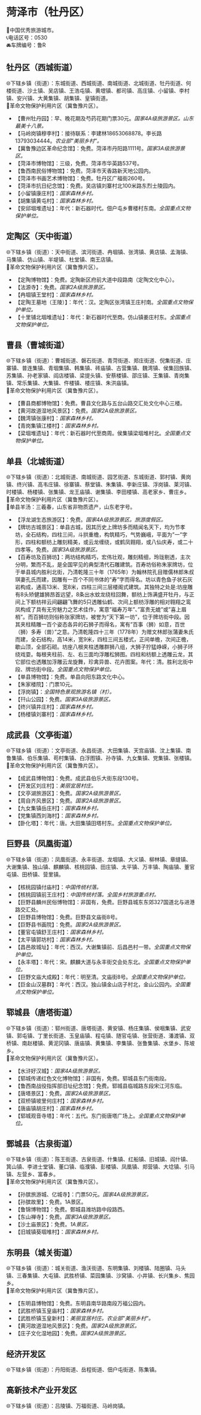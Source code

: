 # 菏泽市（牡丹区）  
🏅中国优秀旅游城市。   
📞电话区号：0530  
🚘车牌编号：鲁R  

## 牡丹区（西城街道）  
🌐下辖乡镇（街道）：东城街道、西城街道、南城街道、北城街道、牡丹街道、何楼街道、沙土镇、吴店镇、王浩屯镇、黄堽镇、都司镇、高庄镇、小留镇、李村镇、安兴镇、大黄集镇、胡集镇、皇镇街道。    
🚩革命文物保护利用片区（冀鲁豫片区）。   

* 【曹州牡丹园】：早、晚花期及芍药花期门票30元。*国家4A级旅游景区。山东最美十八景。*  
* 【马岭岗镇穆李村】：接待联系：李建林18653068878。李长路13793034444。*农业部”美丽乡村”。*  
* 【冀鲁豫边区革命纪念馆】：免费。菏泽市丹阳路1111号。*国家3A级旅游景区。*  
* 【菏泽市博物馆】：三级，免费。菏泽市华英路537号。   
* 【鲁西南民俗博物馆】：免费。菏泽市天香路新天地公园内。   
* 【菏泽市书画艺术博物馆】：免费。牡丹区广福街260号。   
* 【菏泽市抗日纪念馆】：免费。吴店镇刘寨村北100米路东烈士陵园内。   
* 【小留镇康庄村】：*国家森林乡村。*  
* 【胡集镇黄屯村】：*国家森林乡村。*  
* 【安邱堌堆遗址】：年代：新石器时代。佃户屯乡曹楼村东南。*全国重点文物保护单位。*   

## 定陶区（天中街道）  
🌐下辖乡镇（街道）：天中街道、滨河街道、冉堌镇、张湾镇、黄店镇、孟海镇、马集镇、仿山镇、半堤镇、杜堂镇、南王店镇。   
🚩革命文物保护利用片区（冀鲁豫片区）。   
  
* 【定陶博物馆】：免费。定陶新区府前大道中段路南（定陶文化中心）。   
* 【法源寺】：免费。*国家2A级旅游景区。*  
* 【冉堌镇王堂村】：*国家森林乡村。*  
* 【定陶王墓地（王陵）】：年代：汉。定陶区张湾镇王庄村南。*全国重点文物保护单位。*   
* 【十里铺北堌堆遗址】：年代：新石器时代至商。仿山镇姜庄村东。*全国重点文物保护单位。*   

## 曹县（曹城街道）  
🌐下辖乡镇（街道）：曹城街道、磐石街道、青菏街道、郑庄街道、倪集街道、庄寨镇、普连集镇、青堌集镇、韩集镇、砖庙镇、古营集镇、魏湾镇、侯集回族镇、苏集镇、孙老家镇、阎店楼镇、梁提头镇、安蔡楼镇、邵庄镇、王集镇、青岗集镇、常乐集镇、大集镇、仵楼镇、楼庄镇、朱洪庙镇。    
🚩革命文物保护利用片区（冀鲁豫片区）。   
  
* 【曹县商都博物馆】：免费。曹县文化路与五台山路交汇处文化中心三楼。   
* 【黄河故道湿地风景区】：免费。*国家2A级旅游景区。*  
* 【魏湾镇张康村】：*国家森林乡村。*  
* 【青岗集镇江楼村】：*国家森林乡村。*  
* 【梁堌堆遗址】：年代：新石器时代至商周。侯集镇梁堌堆村北。*全国重点文物保护单位。*   

## 单县（北城街道）  
🌐下辖乡镇（街道）：北城街道、南城街道、园艺街道、东城街道、郭村镇、黄岗镇、终兴镇、高韦庄镇、徐寨镇、蔡堂镇、朱集镇、李新庄镇、浮岗镇、莱河镇、时楼镇、杨楼镇、张集镇、龙王庙镇、谢集镇、李田楼镇、高老家乡、曹庄乡。   
🚩革命文物保护利用片区（冀鲁豫片区）。   
🍴单县羊汤：三羲春，山东省非物质遗产，山东老字号。   
  
* 【浮龙湖生态旅游区】：免费。*国家4A级旅游景区。旅游度假区。*  
* 【牌坊古城景区】：单县古城，因其历史上牌坊多而精闻名天下，均为节孝坊，全石结构，四柱三间，斗拱重檐，构筑精巧，气势巍峨，平面为”一”字形，四柱和额枋上雕刻精美，或云龙缠绕，或鹤凤翱翔，或八仙庆寿，或二十四孝等。免费。*国家3A级旅游景区。*  
* 【百寿坊及百狮坊】：两坊结构精巧，宏伟壮观，雕刻精细，玲珑剔透，主次分明，繁而不乱，是全国罕见的典型清代石雕建筑。百寿坊俗称朱家牌坊，位于单县城内胜利北街，乃清乾隆三十年（1765年）为翰林院孔目赠儒林郎朱叔琪妻孔氏而建，因雕有一百个不同书体的“寿”字而得名。坊以青色鱼子状石灰岩构成，通高13米、宽8米，四柱三间三层楼阁式建筑。其独特之处是:坊座雕有8头矫健雄狮昂首远望，8条出水蚊龙绕柱回舞，额枋上饰满盛开牡丹，与正间上下额枋祥云间翩翩飞舞的5只透雕仙鹤、次间上额枋浮雕的相对翱翔之鸾凤构成了具有无穷魅力之艺术佳作，寓意”福寿万年”、”富贵无媲”或”喜上眉梢”。而百狮坊则俗称张家牌坊，被誉为”天下第一坊”，位于牌坊街中段。因其夹柱精雕一百个姿态各异的石狮子而得名，寓有”百事（狮）如意，百世（狮）多寿（兽）”之意。乃清乾隆四十三年（1778年）为赠文林郎张蒲妻朱氏而建，全石结构，高14米，宽9米，四柱三间五楼式，正间单檐，次间正檐，歇山顶，全部石砌。坊座八根夹柱透雕群狮八组，大狮子狞猛峥嵘，小狮子环绕戏耍。每根夹柱前、左、右三面均浮雕松狮图。四柱和枋额上透雕云龙，其它部位也透雕加浮雕云龙旋舞，珍禽异兽、花卉图案。年代：清。胜利北街中段、牌坊街中段。*全国重点文物保护单位。*   
* 【单县博物馆】：免费。单县向阳东路文化中心。   
* 【朱家楼院】：门票10元。   
* 【浮岗镇】：*全国特色景观旅游名镇（村）。*  
* 【幵山公园】：免费。*国家3A级旅游景区。*  
* 【终兴镇井庄村】：*国家森林乡村。*  
* 【杨楼镇刘寨村】：*国家森林乡村。*  

## 成武县（文亭街道）  
🌐下辖乡镇（街道）：文亭街道、永昌街道、大田集镇、天宫庙镇、汶上集镇、南鲁集镇、伯乐集镇、苟村集镇、白浮图镇、孙寺镇、九女集镇、党集镇、张楼镇。    
🚩革命文物保护利用片区（冀鲁豫片区）。   
  
* 【成武县博物馆】：免费。成武县伯乐大街东段130号。   
* 【开发区刘庄村】：*美丽宜居村庄。*  
* 【文亭湖旅游区】：免费。*国家2A级旅游景区。*  
* 【周自齐风景区】：免费。*国家2A级旅游景区。*  
* 【九女集镇岳庄村】：*国家森林乡村。*  
* 【党集镇西刘海村】：*国家森林乡村。*  
* 【卧化塔】：年代：唐。大田集镇田塔村东。*全国重点文物保护单位。*   

## 巨野县（凤凰街道）  
🌐下辖乡镇（街道）：凤凰街道、永丰街道、龙堌镇、大义镇、柳林镇、章缝镇、大谢集镇、独山镇、麒麟镇、核桃园镇、田庄镇、太平镇、万丰镇、陶庙镇、董官屯镇、田桥镇、营里镇。    
  
* 【核桃园镇付庙村】：*中国传统村落。*  
* 【核桃园镇前王庄村】：*中国传统村落。全国乡村旅游重点村。*  
* 【巨野县麟州民俗博物馆】：非国有，免费。巨野县城东东郊327国道北与进港路交汇处。   
* 【巨野县博物馆】：免费。巨野县文庙街8号。   
* 【巨野县书画院】：免费。*国家2A级旅游景区。*  
* 【董官屯镇舒王庄村】：*国家森林乡村。*  
* 【太平镇郭坊村】：*国家森林乡村。*  
* 【昌邑故城址】：年代：西汉。大谢集镇前、后昌邑村一带。*全国重点文物保护单位。*   
* 【永丰塔】：年代：宋。麒麟大道与永丰街交会处东北。*全国重点文物保护单位。*   
* 【巨野文庙大成殿】：年代：明至清。文庙街8号。*全国重点文物保护单位。*   
* 【巨金山汉墓群】：年代：西汉。独山镇金山店子村北，金山公园内。*全国重点文物保护单位。*   

## 郓城县（唐塔街道）  
🌐下辖乡镇（街道）：郓州街道、唐塔街道、黄安镇、杨庄集镇、侯咽集镇、武安镇、郭屯镇、丁里长街道、玉皇庙镇、程屯镇、随官屯镇、张营街道、潘渡镇、双桥镇、南赵楼镇、黄泥冈镇、唐庙镇、黄集镇、李集镇、张鲁集镇、水堡乡、陈坡乡。    
🚩革命文物保护利用片区（冀鲁豫片区）。   
  
* 【水浒好汉城】：*国家4A级旅游景区。*  
* 【郓城传递红色文化博物馆】：非国有，免费。郓城县东门街南段。   
* 【鲁西南战役指挥部旧址纪念馆】：免费。郓城县临城路东段宋江河东临。   
* 【唐塔景区】：免费。*国家2A级旅游景区。*  
* 【双桥镇坡里何庄村】：*国家森林乡村。*  
* 【唐庙镇胡庄村】：*国家森林乡村。*  
* 【郓城观音寺塔】：年代：五代。东门街唐塔广场上。*全国重点文物保护单位。*   

## 鄄城县（古泉街道）  
🌐下辖乡镇（街道）：陈王街道、古泉街道、什集镇、红船镇、旧城镇、阎什镇、箕山镇、李进士堂镇、董口镇、临濮镇、彭楼镇、凤凰镇、郑营镇、大埝镇、引马镇、左营乡、富春乡。    
🚩革命文物保护利用片区（冀鲁豫片区）。   
  
* 【孙膑旅游城、亿城寺】：门票50元。*国家4A级旅游景区。*  
* 【孙膑故里】：免费。1A景区。   
* 【鲁锦博物馆】：免费。鄄城县潍坊路中段路西。   
* 【东山禅寺】：免费。*国家3A级旅游景区。*  
* 【沙土庙景区】：免费。*1A景区。*  
* 【旧城镇葵堌堆村】：*国家森林乡村。*  

## 东明县（城关街道）  
🌐下辖乡镇（街道）：城关街道、渔沃街道、东明集镇、刘楼镇、陆圈镇、马头镇、三春集镇、大屯镇、武胜桥镇、菜园集镇、沙窝镇、小井镇、长兴集乡、焦园乡。   
🚩革命文物保护利用片区（冀鲁豫片区）。   
  
* 【东明县博物馆】：免费。东明县南华路南段万福公园内。   
* 【武胜桥镇玉皇庙村】：*国家森林乡村。*  
* 【武胜桥镇玉皇新村】：*美丽宜居村庄。农业部”美丽乡村”。*  
* 【黄河故道湿地风景区】：免费。*国家2A级旅游景区。*  
* 【庄子文化湿地园】：免费。*国家2A级旅游景区。*  

## 经济开发区  
🌐下辖乡镇（街道）：丹阳街道、岳程街道、佃户屯街道、陈集镇。     

## 高新技术产业开发区  
🌐下辖乡镇（街道）：吕陵镇、万福街道、马岭岗镇。   